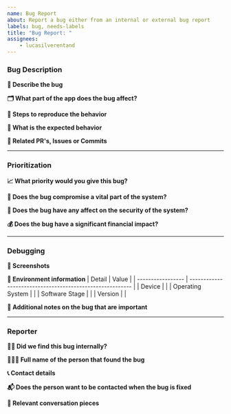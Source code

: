 ```yaml
---
name: Bug Report
about: Report a bug either from an internal or external bug report
labels: bug, needs-labels
title: "Bug Report: "
assignees:
    - lucasilverentand
---
```


### Bug Description

**🐜 Describe the bug**
<!-- Describe in short how to bug manifests -->

**🗂 What part of the app does the bug affect?**
<!-- e.g. mail, authentication, storage, billing, etc. -->

**📝 Steps to reproduce the behavior**
<!--
1. Go to '...'
2. Click on '....'
3. Scroll down to '....'
4. Observe the error
-->

**🧐 What is the expected behavior**
<!-- Describe clearly and concisely what you expected to happen -->

**🔗 Related PR's, Issues or Commits**
<!-- Link any related PR's, issues or commits here -->

---

### Prioritization

**📈 What priority would you give this bug?**
<!-- Critical, High, Medium or Low -->

**🚨 Does the bug compromise a vital part of the system?**
<!-- Yes/No -->

**🔐 Does the bug have any affect on the security of the system?**
<!-- Yes/No -->

**💰 Does the bug have a significant financial impact?**
<!-- 
Consider if the bug incurs significant financial costs. A function with an infite loop that spins up thousands of servers is one of them, users not being able to signup or pay is also one 

Describe with a Yes/No, and a short explainer
-->



---

### Debugging

**📸 Screenshots**
<!-- Add screenshots to help explain the bugs -->

**🌳 Environment information**
| Detail            | Value                                                     |
| ----------------- | --------------------------------------------------------- |
| Device            | <!-- e.g. iPhone 13 Pro, One Plus Nord, MacBook Pro -->   |
| Operating System  | <!-- e.g. macOS 12 beta 1, Windows 10 version 21H1] -->   |
| Software Stage    | <!-- what stage is the used app in stable/beta/alpha -->  |
| Version           | <!-- e.g. 1.1.0, 1.0.1-alpha, etc. -->                    |
<!-- add any other applicable details to the table -->

**📝 Additional notes on the bug that are important**
<!-- Include any other details or thoughts on the bug -->

---

### Reporter

**🕵🏻 Did we find this bug internally?**
<!-- Yes/No -->

**🙋🏻‍♂️ Full name of the person that found the bug**
<!-- e.g. Luca Silverentand -->

**📞 Contact details**
<!-- e.g. @luca.silverentand (Instagram) or luca@onzero.company -->

**📬 Does the person want to be contacted when the bug is fixed**
<!-- Yes/No -->

**💬 Relevant conversation pieces**
<!-- Insert chat or transcript here -->